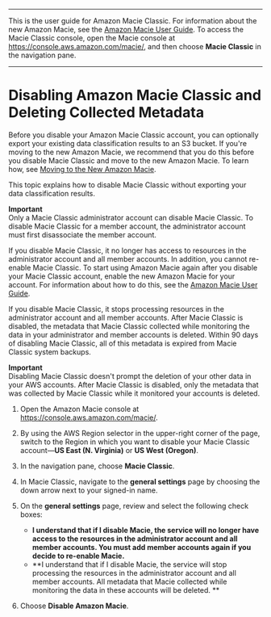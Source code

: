 --------

This is the user guide for Amazon Macie Classic\. For information about the new Amazon Macie, see the [Amazon Macie User Guide](https://docs.aws.amazon.com/macie/latest/user/)\. To access the Macie Classic console, open the Macie console at [https://console\.aws\.amazon\.com/macie/](https://console.aws.amazon.com/macie/), and then choose **Macie Classic** in the navigation pane\.

--------

# Disabling Amazon Macie Classic and Deleting Collected Metadata<a name="macie-disable"></a>

Before you disable your Amazon Macie Classic account, you can optionally export your existing data classification results to an S3 bucket\. If you're moving to the new Amazon Macie, we recommend that you do this before you disable Macie Classic and move to the new Amazon Macie\. To learn how, see [Moving to the New Amazon Macie](macie-migration.md)\. 

This topic explains how to disable Macie Classic without exporting your data classification results\. 

**Important**  
Only a Macie Classic administrator account can disable Macie Classic\. To disable Macie Classic for a member account, the administrator account must first disassociate the member account\.

If you disable Macie Classic, it no longer has access to resources in the administrator account and all member accounts\. In addition, you cannot re\-enable Macie Classic\. To start using Amazon Macie again after you disable your Macie Classic account, enable the new Amazon Macie for your account\. For information about how to do this, see the [Amazon Macie User Guide](https://docs.aws.amazon.com/macie/latest/user/)\.

If you disable Macie Classic, it stops processing resources in the administrator account and all member accounts\. After Macie Classic is disabled, the metadata that Macie Classic collected while monitoring the data in your administrator and member accounts is deleted\. Within 90 days of disabling Macie Classic, all of this metadata is expired from Macie Classic system backups\. 

**Important**  
Disabling Macie Classic doesn't prompt the deletion of your other data in your AWS accounts\. After Macie Classic is disabled, only the metadata that was collected by Macie Classic while it monitored your accounts is deleted\.

1. Open the Amazon Macie console at [https://console\.aws\.amazon\.com/macie/](https://console.aws.amazon.com/macie/)\.

1. By using the AWS Region selector in the upper\-right corner of the page, switch to the Region in which you want to disable your Macie Classic account—**US East \(N\. Virginia\)** or **US West \(Oregon\)**\.

1. In the navigation pane, choose **Macie Classic**\.

1. In Macie Classic, navigate to the **general settings** page by choosing the down arrow next to your signed\-in name\.

1. On the **general settings** page, review and select the following check boxes:
   + **I understand that if I disable Macie, the service will no longer have access to the resources in the administrator account and all member accounts\. You must add member accounts again if you decide to re\-enable Macie\.**
   +  **I understand that if I disable Macie, the service will stop processing the resources in the administrator account and all member accounts\. All metadata that Macie collected while monitoring the data in these accounts will be deleted\. **

1. Choose **Disable Amazon Macie**\.